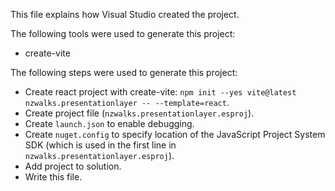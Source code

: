 This file explains how Visual Studio created the project.

The following tools were used to generate this project:
- create-vite

The following steps were used to generate this project:
- Create react project with create-vite: `npm init --yes vite@latest nzwalks.presentationlayer -- --template=react`.
- Create project file (`nzwalks.presentationlayer.esproj`).
- Create `launch.json` to enable debugging.
- Create `nuget.config` to specify location of the JavaScript Project System SDK (which is used in the first line in `nzwalks.presentationlayer.esproj`).
- Add project to solution.
- Write this file.
